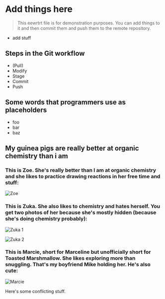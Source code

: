 # Add things here

>This eewrtrt file is for demonstration purposes. You can add things to it and
then commit them and push them to the remote repository.

* add stuff

## Steps in the Git workflow

* (Pull)
* Modify
* Stage
* Commit
* Push

## Some words that programmers use as placeholders

* foo
* bar
* baz

## My guinea pigs are really better at organic chemistry than i am


### This is Zoe. She's really better than I am at organic chemistry and she likes to practice drawing reactions in her free time and stuff:

![Zoe](pigs/zoe.jpg)

### This is Zuka. She also likes to chemistry and hates herself. You get two photos of her because she's mostly hidden (because she's doing chemistry probably):

![Zuka 1](pigs/zuka1.jpg)

![Zuka 2](pigs/zuka2.jpg)

### This is Marcie, short for Marceline but unofficially short for Toasted Marshmallow. She likes exploring more than snuggling. That's my boyfriend Mike holding her. He's also cute:

![Marcie](pigs/marcie.jpg)

Here's some conflicting stuff.

